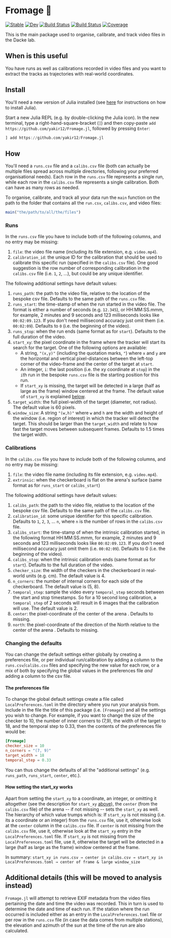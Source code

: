 # Fromage 🧀

[![Stable](https://img.shields.io/badge/docs-stable-blue.svg)](https://yakir12.github.io/Fromage.jl/stable/)
[![Dev](https://img.shields.io/badge/docs-dev-blue.svg)](https://yakir12.github.io/Fromage.jl/dev/)
[![Build Status](https://github.com/yakir12/Fromage.jl/actions/workflows/CI.yml/badge.svg?branch=main)](https://github.com/yakir12/Fromage.jl/actions/workflows/CI.yml?query=branch%3Amain)
[![Build Status](https://app.travis-ci.com/yakir12/Fromage.jl.svg?branch=main)](https://app.travis-ci.com/yakir12/Fromage.jl)
[![Coverage](https://coveralls.io/repos/github/yakir12/Fromage.jl/badge.svg?branch=main)](https://coveralls.io/github/yakir12/Fromage.jl?branch=main)

This is the main package used to organise, calibrate, and track video files in the Dacke lab.  

## When is this useful
You have runs as well as calibrations recorded in video files and you want to extract the tracks as trajectories with real-world coordinates.

## Install
You'll need a new version of Julia installed (see [here](https://julialang.org/downloads/) for instructions on how to install Julia).

Start a new Julia REPL (e.g. by double-clicking the Julia icon). In the new terminal, type a right-hand-square-bracket (`]`) and then copy-paste `add https://github.com/yakir12/Fromage.jl`, followed by pressing `Enter`:
```julia
] add https://github.com/yakir12/Fromage.jl
```

## How
You'll need a `runs.csv` file and a `calibs.csv` file (both can actually be multiple files spread across multiple directories, following your preferred organisational needs). Each row in the `runs.csv` file represents a single run, while each row in the `calibs.csv` file represents a single calibration. Both can have as many rows as needed.

To organise, calibrate, and track all your data run the `main` function on the path to the folder that contains all the `run.csv`, `calibs.csv`, and video files:
```julia
main("the/path/to/all/the/files")
```

### Runs
In the `runs.csv` file you have to include both of the following columns, and no entry may be missing:

1. `file`: the video file name (including its file extension, e.g. `video.mp4`).
2. `calibration_id`: the unique ID for the calibration that should be used to calibrate this specific run (specified in the `calibs.csv` file). One good suggestion is the row number of corresponding calibration in the `calibs.csv` file (i.e. `1`, `2`, ...), but could be any unique identifier.

The following additional settings have default values:
1. `runs_path`: the path to the video file, relative to the location of the bespoke csv file. Defaults to the same path of the `runs.csv` file.
2. `runs_start`: the time-stamp of when the run started in the video file. The format is either a number of seconds (e.g. `12.345`), or HH:MM:SS.mmm, for example, 2 minutes and 9 seconds and 123 milliseconds looks like `00:02:09.123`. If you don't need millisecond accuracy just omit them (i.e. `00:02:09`). Defaults to `0` (i.e. the beginning of the video).
3. `runs_stop`: when the run ends (same format as for `start`). Defaults to the full duration of the video.
4. `start_xy`: the pixel coordinate in the frame where the tracker will start its search for the target. One of the following options are available:
    - A string, `"(x,y)"` (including the quotation marks, `"`) where `x` and `y` are the horizontal and vertical pixel-distances between the left-top corner of the video-frame and the center of the target at `start`. 
    - An integer, `i`: the last position (i.e. the xy coordinate at `stop`) in the `i`th run in the bespoke `runs.csv` file is the starting position for this run.
    - If `start_xy` is missing, the target will be detected in a large (half as large as the frame) window centered at the frame. 
The default value of `start_xy` is explained [below](#how-setting-the-start_xy-works).
5. `target_width`: the full pixel-width of the target (diameter, not radius). The default value is 60 pixels.
6. `window_size`: A string `"(w,h)"` where `w` and `h` are the width and height of the window (i.e. region of interest) in which the tracker will detect the target. This should be larger than the `target_width` and relate to how fast the target moves between subsequent frames. Defaults to 1.5 times the target width.

### Calibrations
In the `calibs.csv` file you have to include both of the following columns, and no entry may be missing:
1. `file`: the video file name (including its file extension, e.g. `video.mp4`).
2. `extrinsic`: when the checkerboard is flat on the arena's surface (same format as for `runs_start` or `calibs_start`)

The following additional settings have default values:
1. `calibs_path`: the path to the video file, relative to the location of the bespoke csv file. Defaults to the same path of the `calibs.csv` file.
2. `calibration_id`: some unique identifier for this specific calibration. Defaults to `1`, `2`, `3`, ... `n`, where `n` is the number of rows in the `calibs.csv` file.
3. `calibs_start`: the time-stamp of when the intrinsic calibration started, in the following format HH:MM:SS.mmm, for example, 2 minutes and 9 seconds and 123 milliseconds looks like `00:02:09.123`. If you don't need millisecond accuracy just omit them (i.e. `00:02:09`). Defaults to 0 (i.e. the beginning of the video).
4. `calibs_stop`: when the intrinsic calibration ends (same format as for `start`). Defaults to the full duration of the video.
5. `checker_size`: the width of the checkers in the checkerboard in real-world units (e.g. cm). The default value is 4.
6. `n_corners`: the number of internal corners for each side of the checkerboard. The default value is (5, 8).
7. `temporal_step`: sample the video every `temporal_step` seconds between the start and stop timestamps. So for a 10 second long calibration, a `temporal_step` of 2 seconds will result in 6 images that the calibration will use. The default value is 2.
8. `center`: the pixel-coordinate of the center of the arena . Defaults to missing.
9. `north`: the pixel-coordinate of the direction of the North relative to the center of the arena . Defaults to missing.

### Changing the defaults
You can change the default settings either globally by creating a preferences file, or per individual run/calibration by adding a column to the `runs.csv`/`calibs.csv` files and specifying the new value for each row, or a mix of both by specifying the global values in the preferences file *and* adding a column to the csv file.

#### The preferences file
To change the global default settings create a file called `LocalPreferences.toml` in the directory where you run your analysis from. Include in the file the title of this package (i.e. `[Fromage]`) and all the settings you wish to change. For example, if you want to change the size of the checker to 10, the number of inner corners to (7,9), the width of the target to 18, and the temporal step to 0.33, then the contents of the preferences file would be:
```toml
[Fromage]
checker_size = 10
n_corners = "(7, 9)"
target_width = 18
temporal_step = 0.33
```

You can thus change the defaults of all the "additional settings" (e.g. `runs_path`, `runs_start`, `center`, etc.).

#### How setting the start_xy works
Apart from setting the `start_xy` to a coordinate, an integer, or omitting it altogether (see the description for `start_xy` [above](#runs)), the `center` (from the `calibs.csv` file) of the arena -- if not missing -- sets the `start_xy` as well. The hierarchy of which value trumps which is:
If `start_xy` is not missing (i.e. its a coordinate or an integer) from the `runs.csv` file, use it, otherwise look at the `center` column in the `calibs.csv` file.
If `center` is not missing from the `calibs.csv` file, use it, otherwise look at the `start_xy` entry in the `LocalPreferences.toml` file.
If `start_xy` is not missing from the `LocalPreferences.toml` file, use it, otherwise the target will be detected in a large (half as large as the frame) window centered at the frame. 

In summary: `start_xy in runs.csv → center in calibs.csv → start_xy in LocalPreferences.toml → center of frame & large window_size`

## Additional details (this will be moved to analysis instead)
`Fromage.jl` will attempt to retrieve EXIF metadata from the video files pertaining the date and time the video was recorded. This in turn is used to determine the date and time of each run. If the station where the run occurred is included either as an entry in the `LocalPreferences.toml` file or per row in the `runs.csv` file (in case the data comes from multiple stations), the elevation and azimuth of the sun at the time of the run are also calculated.
